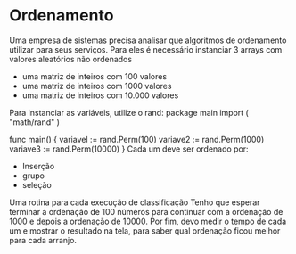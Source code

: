 # Ordenamento

Uma empresa de sistemas precisa analisar que algoritmos de ordenamento utilizar para seus
serviços.
Para eles é necessário instanciar 3 arrays com valores aleatórios não ordenados

- uma matriz de inteiros com 100 valores
- uma matriz de inteiros com 1000 valores
- uma matriz de inteiros com 10.000 valores

Para instanciar as variáveis, utilize o rand:
package main
import (
"math/rand"
)

func main() {
variavel := rand.Perm(100)
variave2 := rand.Perm(1000)
variave3 := rand.Perm(10000)
}
Cada um deve ser ordenado por:

- Inserção
- grupo
- seleção

Uma rotina para cada execução de classificação
Tenho que esperar terminar a ordenação de 100 números para continuar com a ordenação de
1000 e depois a ordenação de 10000.
Por fim, devo medir o tempo de cada um e mostrar o resultado na tela, para saber qual
ordenação ficou melhor para cada arranjo.
